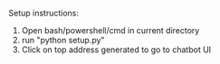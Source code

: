 Setup instructions:

1. Open bash/powershell/cmd in current directory
2. run "python setup.py"
3. Click on top address generated to go to chatbot UI
